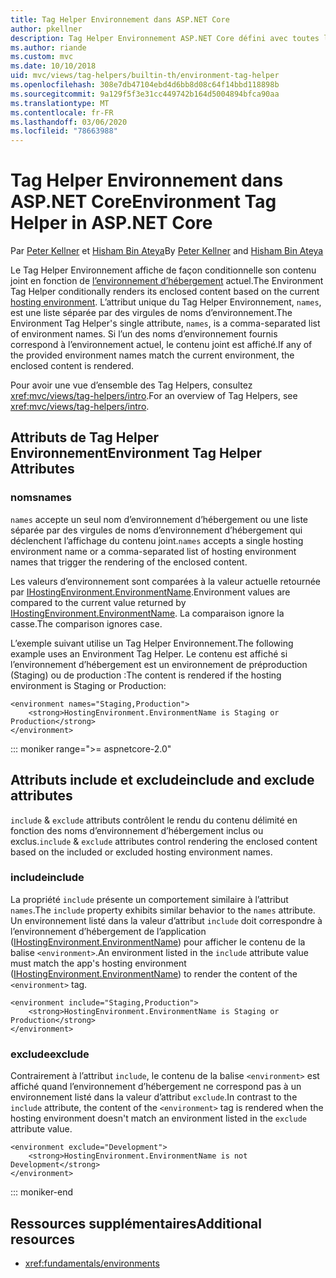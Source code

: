 ```yaml
---
title: Tag Helper Environnement dans ASP.NET Core
author: pkellner
description: Tag Helper Environnement ASP.NET Core défini avec toutes les propriétés
ms.author: riande
ms.custom: mvc
ms.date: 10/10/2018
uid: mvc/views/tag-helpers/builtin-th/environment-tag-helper
ms.openlocfilehash: 308e7db47104ebd4d6bb8d08c64f14bbd118898b
ms.sourcegitcommit: 9a129f5f3e31cc449742b164d5004894bfca90aa
ms.translationtype: MT
ms.contentlocale: fr-FR
ms.lasthandoff: 03/06/2020
ms.locfileid: "78663988"
---
```

# <a name="environment-tag-helper-in-aspnet-core"></a><span data-ttu-id="a694a-103">Tag Helper Environnement dans ASP.NET Core</span><span class="sxs-lookup"><span data-stu-id="a694a-103">Environment Tag Helper in ASP.NET Core</span></span>

<span data-ttu-id="a694a-104">Par [Peter Kellner](https://peterkellner.net) et [Hisham Bin Ateya](https://twitter.com/hishambinateya)</span><span class="sxs-lookup"><span data-stu-id="a694a-104">By [Peter Kellner](https://peterkellner.net) and [Hisham Bin Ateya](https://twitter.com/hishambinateya)</span></span>

<span data-ttu-id="a694a-105">Le Tag Helper Environnement affiche de façon conditionnelle son contenu joint en fonction de [l’environnement d’hébergement](xref:fundamentals/environments) actuel.</span><span class="sxs-lookup"><span data-stu-id="a694a-105">The Environment Tag Helper conditionally renders its enclosed content based on the current [hosting environment](xref:fundamentals/environments).</span></span> <span data-ttu-id="a694a-106">L’attribut unique du Tag Helper Environnement, `names`, est une liste séparée par des virgules de noms d’environnement.</span><span class="sxs-lookup"><span data-stu-id="a694a-106">The Environment Tag Helper's single attribute, `names`, is a comma-separated list of environment names.</span></span> <span data-ttu-id="a694a-107">Si l’un des noms d’environnement fournis correspond à l’environnement actuel, le contenu joint est affiché.</span><span class="sxs-lookup"><span data-stu-id="a694a-107">If any of the provided environment names match the current environment, the enclosed content is rendered.</span></span>

<span data-ttu-id="a694a-108">Pour avoir une vue d’ensemble des Tag Helpers, consultez <xref:mvc/views/tag-helpers/intro>.</span><span class="sxs-lookup"><span data-stu-id="a694a-108">For an overview of Tag Helpers, see <xref:mvc/views/tag-helpers/intro>.</span></span>

## <a name="environment-tag-helper-attributes"></a><span data-ttu-id="a694a-109">Attributs de Tag Helper Environnement</span><span class="sxs-lookup"><span data-stu-id="a694a-109">Environment Tag Helper Attributes</span></span>

### <a name="names"></a><span data-ttu-id="a694a-110">noms</span><span class="sxs-lookup"><span data-stu-id="a694a-110">names</span></span>

<span data-ttu-id="a694a-111">`names` accepte un seul nom d’environnement d’hébergement ou une liste séparée par des virgules de noms d’environnement d’hébergement qui déclenchent l’affichage du contenu joint.</span><span class="sxs-lookup"><span data-stu-id="a694a-111">`names` accepts a single hosting environment name or a comma-separated list of hosting environment names that trigger the rendering of the enclosed content.</span></span>

<span data-ttu-id="a694a-112">Les valeurs d’environnement sont comparées à la valeur actuelle retournée par [IHostingEnvironment.EnvironmentName](xref:Microsoft.AspNetCore.Hosting.IHostingEnvironment.EnvironmentName*).</span><span class="sxs-lookup"><span data-stu-id="a694a-112">Environment values are compared to the current value returned by [IHostingEnvironment.EnvironmentName](xref:Microsoft.AspNetCore.Hosting.IHostingEnvironment.EnvironmentName*).</span></span> <span data-ttu-id="a694a-113">La comparaison ignore la casse.</span><span class="sxs-lookup"><span data-stu-id="a694a-113">The comparison ignores case.</span></span>

<span data-ttu-id="a694a-114">L’exemple suivant utilise un Tag Helper Environnement.</span><span class="sxs-lookup"><span data-stu-id="a694a-114">The following example uses an Environment Tag Helper.</span></span> <span data-ttu-id="a694a-115">Le contenu est affiché si l’environnement d’hébergement est un environnement de préproduction (Staging) ou de production :</span><span class="sxs-lookup"><span data-stu-id="a694a-115">The content is rendered if the hosting environment is Staging or Production:</span></span>

```cshtml
<environment names="Staging,Production">
    <strong>HostingEnvironment.EnvironmentName is Staging or Production</strong>
</environment>
```

::: moniker range=">= aspnetcore-2.0"

## <a name="include-and-exclude-attributes"></a><span data-ttu-id="a694a-116">Attributs include et exclude</span><span class="sxs-lookup"><span data-stu-id="a694a-116">include and exclude attributes</span></span>

<span data-ttu-id="a694a-117">`include` & `exclude` attributs contrôlent le rendu du contenu délimité en fonction des noms d’environnement d’hébergement inclus ou exclus.</span><span class="sxs-lookup"><span data-stu-id="a694a-117">`include` & `exclude` attributes control rendering the enclosed content based on the included or excluded hosting environment names.</span></span>

### <a name="include"></a><span data-ttu-id="a694a-118">include</span><span class="sxs-lookup"><span data-stu-id="a694a-118">include</span></span>

<span data-ttu-id="a694a-119">La propriété `include` présente un comportement similaire à l’attribut `names`.</span><span class="sxs-lookup"><span data-stu-id="a694a-119">The `include` property exhibits similar behavior to the `names` attribute.</span></span> <span data-ttu-id="a694a-120">Un environnement listé dans la valeur d’attribut `include` doit correspondre à l’environnement d’hébergement de l’application ([IHostingEnvironment.EnvironmentName](xref:Microsoft.AspNetCore.Hosting.IHostingEnvironment.EnvironmentName*)) pour afficher le contenu de la balise `<environment>`.</span><span class="sxs-lookup"><span data-stu-id="a694a-120">An environment listed in the `include` attribute value must match the app's hosting environment ([IHostingEnvironment.EnvironmentName](xref:Microsoft.AspNetCore.Hosting.IHostingEnvironment.EnvironmentName*)) to render the content of the `<environment>` tag.</span></span>

```cshtml
<environment include="Staging,Production">
    <strong>HostingEnvironment.EnvironmentName is Staging or Production</strong>
</environment>
```

### <a name="exclude"></a><span data-ttu-id="a694a-121">exclude</span><span class="sxs-lookup"><span data-stu-id="a694a-121">exclude</span></span>

<span data-ttu-id="a694a-122">Contrairement à l’attribut `include`, le contenu de la balise `<environment>` est affiché quand l’environnement d’hébergement ne correspond pas à un environnement listé dans la valeur d’attribut `exclude`.</span><span class="sxs-lookup"><span data-stu-id="a694a-122">In contrast to the `include` attribute, the content of the `<environment>` tag is rendered when the hosting environment doesn't match an environment listed in the `exclude` attribute value.</span></span>

```cshtml
<environment exclude="Development">
    <strong>HostingEnvironment.EnvironmentName is not Development</strong>
</environment>
```

::: moniker-end

## <a name="additional-resources"></a><span data-ttu-id="a694a-123">Ressources supplémentaires</span><span class="sxs-lookup"><span data-stu-id="a694a-123">Additional resources</span></span>

* <xref:fundamentals/environments>
